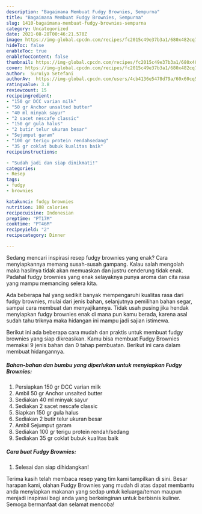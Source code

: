 ```yaml
---
description: "Bagaimana Membuat Fudgy Brownies, Sempurna"
title: "Bagaimana Membuat Fudgy Brownies, Sempurna"
slug: 1410-bagaimana-membuat-fudgy-brownies-sempurna
category: Uncategorized
date: 2021-08-28T00:46:21.570Z
image: https://img-global.cpcdn.com/recipes/fc2015c49e37b3a1/680x482cq70/fudgy-brownies-foto-resep-utama.jpg
hideToc: false
enableToc: true
enableTocContent: false
thumbnail: https://img-global.cpcdn.com/recipes/fc2015c49e37b3a1/680x482cq70/fudgy-brownies-foto-resep-utama.jpg
cover: https://img-global.cpcdn.com/recipes/fc2015c49e37b3a1/680x482cq70/fudgy-brownies-foto-resep-utama.jpg
author:  Suroiya Setefani
authorAv:  https://img-global.cpcdn.com/users/4cb4136e5478d79a/60x60cq50/avatar.jpg
ratingvalue: 3.8
reviewcount: 15
recipeingredient:
- "150 gr DCC varian milk"
- "50 gr Anchor unsalted butter"
- "40 ml minyak sayur"
- "2 sacet nescafe classic"
- "150 gr gula halus"
- "2 butir telur ukuran besar"
- "Sejumput garam"
- "100 gr terigu protein rendahsedang"
- "35 gr coklat bubuk kualitas baik"
recipeinstructions:

- "Sudah jadi dan siap dinikmati!"
categories:
- Resep
tags:
- fudgy
- brownies

katakunci: fudgy brownies 
nutrition: 108 calories
recipecuisine: Indonesian
preptime: "PT17M"
cooktime: "PT46M"
recipeyield: "2"
recipecategory: Dinner

---
```



Sedang mencari inspirasi resep fudgy brownies yang enak? Cara menyiapkannya memang susah-susah gampang. Kalau salah mengolah maka hasilnya tidak akan memuaskan dan justru cenderung tidak enak. Padahal fudgy brownies yang enak selayaknya punya aroma dan cita rasa yang mampu memancing selera kita.


Ada beberapa hal yang sedikit banyak mempengaruhi kualitas rasa dari fudgy brownies, mulai dari jenis bahan, selanjutnya pemilihan bahan segar, sampai cara membuat dan menyajikannya. Tidak usah pusing jika hendak menyiapkan fudgy brownies enak di mana pun kamu berada, karena asal sudah tahu triknya maka hidangan ini mampu jadi sajian istimewa.




Berikut ini ada beberapa cara mudah dan praktis untuk membuat fudgy brownies yang siap dikreasikan. Kamu bisa membuat Fudgy Brownies memakai 9 jenis bahan dan 0 tahap pembuatan. Berikut ini cara dalam membuat hidangannya.

<!--inarticleads1-->

##### Bahan-bahan dan bumbu yang diperlukan untuk menyiapkan Fudgy Brownies:

1. Persiapkan 150 gr DCC varian milk
1. Ambil 50 gr Anchor unsalted butter
1. Sediakan 40 ml minyak sayur
1. Sediakan 2 sacet nescafe classic
1. Siapkan 150 gr gula halus
1. Sediakan 2 butir telur ukuran besar
1. Ambil Sejumput garam
1. Sediakan 100 gr terigu protein rendah/sedang
1. Sediakan 35 gr coklat bubuk kualitas baik




<!--inarticleads2-->

##### Cara buat Fudgy Brownies:


1. Selesai dan siap dihidangkan!



Terima kasih telah membaca resep yang tim kami tampilkan di sini. Besar harapan kami, olahan Fudgy Brownies yang mudah di atas dapat membantu anda menyiapkan makanan yang sedap untuk keluarga/teman maupun menjadi inspirasi bagi anda yang berkeinginan untuk berbisnis kuliner. Semoga bermanfaat dan selamat mencoba!
